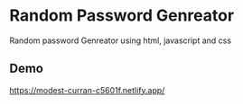 
# Random Password Genreator 
Random password Genreator using html, javascript and css 


## Demo

https://modest-curran-c5601f.netlify.app/
